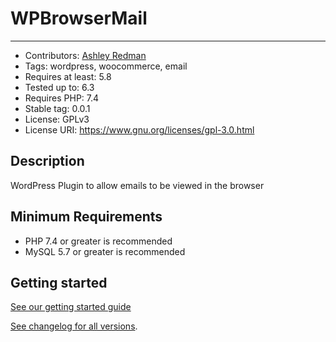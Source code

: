 # WPBrowserMail

---

-   Contributors: [Ashley Redman](https://github.com/AshleyRedman)
-   Tags: wordpress, woocommerce, email
-   Requires at least: 5.8
-   Tested up to: 6.3
-   Requires PHP: 7.4
-   Stable tag: 0.0.1
-   License: GPLv3
-   License URI: https://www.gnu.org/licenses/gpl-3.0.html

## Description

WordPress Plugin to allow emails to be viewed in the browser

## Minimum Requirements

-   PHP 7.4 or greater is recommended
-   MySQL 5.7 or greater is recommended

## Getting started

[See our getting started guide](https://www.wpbrowsermail.com.)

[See changelog for all versions](https://github.com/ajrsoftware/WPBrowserMail/releases).
